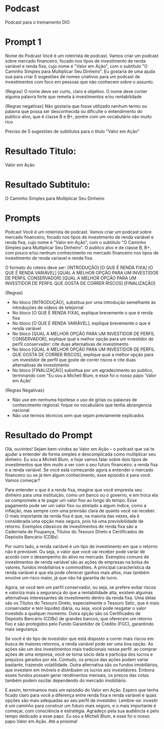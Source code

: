 # Podcast
Podcast para o treinamento DIO

# Prompt 1
Nome do Podcast
Você é um roteirista de podcast. Vamos criar um podcast sobre mercado financeiro, focado nos tipos de investimento de renda variável e renda fixa, cujo nome é "Valor em Ação", com o subtitulo "O Caminho Simples para Multiplicar Seu Dinheiro".
Eu gostaria de uma ajuda sua para criar 5 sugestões de nomes criativos para um podcast de investimentos com foco em pessoas que não conhecem sobre o assunto.

{Regras}
O nome deve ser curto, claro e objetivo.
O nome deve conter alguma palavra forte que remeta à investimentos e/ou rentabilidade

{Regras negativas}
Não gostaria que fosse utilizado nenhum termo ou palavra que possa ser desconhecida ou dificulte o entendimento do publico-alvo, que é classe B e B+, porém com um vocabulário não muito rico

Preciso de 5 sugestões de subtitulos para o titulo "Valor em Ação"

# Resultado Titulo: 
Valor em Ação

# Resultado Subtitulo: 
O Caminho Simples para Multiplicar Seu Dinheiro

# Prompts
Podcast
Você é um roteirista de podcast. Vamos criar um podcast sobre mercado financeiro, focado nos tipos de investimento de renda variável e renda fixa, cujo nome é "Valor em Ação", com o subtitulo "O Caminho Simples para Multiplicar Seu Dinheiro".
O publico alvo é de classe B, B+, com pouco e/ou nenhum conhecimento no mercado financeiro nos tipos de investimento de renda variavel e renda fixa.

O formato do roteiro deve ser:
[INTRODUÇÃO]
[O QUE É RENDA FIXA]
[O QUE É RENDA VARIÁVEL]
[QUAL A MELHOR OPÇÃO PARA UM INVESTIDOR DE PERFIL CONSERVADOR]
[QUAL A MELHOR OPÇÃO PARA UM INVESTIDOR DE PERFIL QUE GOSTA DE CORRER RISCOS]
[FINALIZAÇÃO]

{Regras}
- No bloco [INTRODUÇÃO], substitua por uma introdução semelhante às introduções de vídeos de telejornal
- No bloco [O QUE É RENDA FIXA], explique brevemente o que é renda fixa
- No bloco [O QUE É RENDA VARIÁVEL], explique brevemente o que é renda variável
- No bloco [QUAL A MELHOR OPÇÃO PARA UM INVESTIDOR DE PERFIL CONSERVADOR], explique qual a melhor opção para um investidor de perfil conservador: cite duas alternativas de investimento
- No bloco [QUAL A MELHOR OPÇÃO PARA UM INVESTIDOR DE PERFIL QUE GOSTA DE CORRER RISCOS], explique qual a melhor opção para um investidor de perfil que goste de correr riscos e cite duas alternativas de investimento
- No bloco [FINALIZAÇÃO] substitua por um agradecimento ao publico, terminando com "Eu sou a Micheli Blum, e esse foi o nosso papo 'Valor em Ação'

{Regras Negativas}
- Não use em nenhuma hipótese o uso de gírias ou palavras de conhecimento regional: foque no vocabulário que tenha abrangencia nacional
- Não use termos técnicos sem que sejam previamente explicados

# Resultado do Prompt
Olá, ouvintes! Sejam bem-vindos ao Valor em Ação – o podcast que vai te ajudar a entender de forma simples e descomplicada como multiplicar seu dinheiro. Eu sou a Micheli Blum, e hoje vamos falar sobre dois tipos de investimentos que têm muito a ver com o seu futuro financeiro: a renda fixa e a renda variável. Se você está começando agora a entender o mercado financeiro ou se já tem algum conhecimento, esse episódio é para você. Vamos começar?

Para entender o que é a renda fixa, imagine que você empresta seu dinheiro para uma instituição, como um banco ou o governo, e em troca ela se compromete a te pagar um valor fixo ao longo do tempo. Esse pagamento pode ser um valor fixo ou atrelado a algum índice, como a inflação, mas sempre com uma previsão clara de quanto você vai receber. O mais importante da renda fixa é que, na maioria das vezes, ela é considerada uma opção mais segura, pois há uma previsibilidade de retorno. Exemplos clássicos de investimentos de renda fixa são a Caderneta de Poupança, Títulos do Tesouro Direto e Certificados de Depósito Bancário (CDBs).

Por outro lado, a renda variável é um tipo de investimento em que o retorno não é previsível. Ou seja, o valor que você vai receber pode variar de acordo com o desempenho do ativo no mercado. Exemplos comuns de investimentos de renda variável são as ações de empresas na bolsa de valores, fundos imobiliários e commodities. A principal característica da renda variável é que ela pode oferecer ganhos mais altos, mas também envolve um risco maior, já que não há garantia de lucro.

Agora, se você tem um perfil conservador, ou seja, se prefere evitar riscos e valoriza mais a segurança do que a rentabilidade alta, existem algumas alternativas interessantes de investimento dentro da renda fixa. Uma delas são os Títulos do Tesouro Direto, especialmente o Tesouro Selic, que é mais conservador e tem liquidez diária, ou seja, você pode resgatar o valor investido a qualquer momento. Outra opção são os Certificados de Depósito Bancário (CDBs) de grandes bancos, que oferecem um retorno fixo e são protegidos pelo Fundo Garantidor de Crédito (FGC), garantindo mais segurança.

Se você é do tipo de investidor que está disposto a correr mais riscos em busca de maiores retornos, a renda variável pode ser uma boa opção. As ações são um dos investimentos mais tradicionais nesse perfil: ao comprar ações de uma empresa, você se torna sócio dela e participa dos lucros e prejuízos gerados por ela. Contudo, os preços das ações podem variar bastante, trazendo volatilidade. Outra alternativa são os fundos imobiliários, que investem em imóveis e distribuem os lucros aos investidores. Embora esses fundos possam gerar rendimentos mensais, os preços das cotas também podem oscilar dependendo do mercado imobiliário.

E assim, terminamos mais um episódio do Valor em Ação. Espero que tenha ficado claro para você a diferença entre renda fixa e renda variável e quais opções são mais adequadas ao seu perfil de investidor. Lembre-se: investir é um caminho para construir um futuro mais seguro, e o mais importante é começar, com consciência e estratégia. Agradeço pela sua audiência e pelo tempo dedicado a esse papo. Eu sou a Micheli Blum, e esse foi o nosso papo Valor em Ação. Até a próxima!

